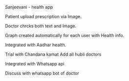 
Sanjeevani - health app


Patient upload prescription via Image. 

Doctor chrcks both text and Image. 

Graph created automatically for each user with
Health info. 


Integrated with Aadhar health.


Trial with Chandana kamat 
Add all hubli doctors 

Integrated with Whatsapp api 

Discuss with whatsapp bot of doctor
